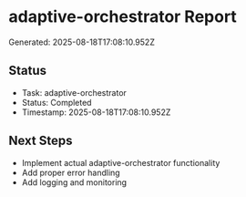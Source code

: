 # adaptive-orchestrator Report

Generated: 2025-08-18T17:08:10.952Z

## Status
- Task: adaptive-orchestrator
- Status: Completed
- Timestamp: 2025-08-18T17:08:10.952Z

## Next Steps
- Implement actual adaptive-orchestrator functionality
- Add proper error handling
- Add logging and monitoring
